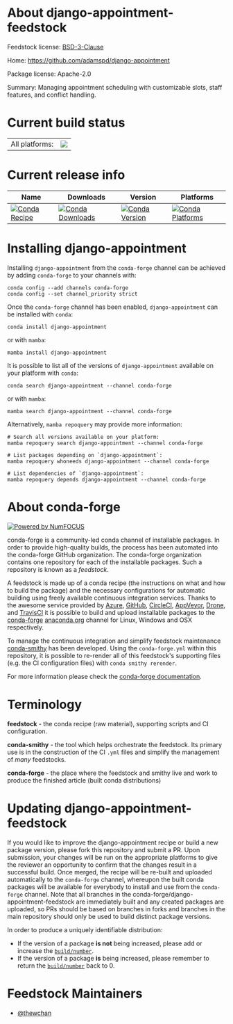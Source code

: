 About django-appointment-feedstock
==================================

Feedstock license: [BSD-3-Clause](https://github.com/conda-forge/django-appointment-feedstock/blob/main/LICENSE.txt)

Home: https://github.com/adamspd/django-appointment

Package license: Apache-2.0

Summary: Managing appointment scheduling with customizable slots, staff features, and conflict handling.

Current build status
====================


<table><tr><td>All platforms:</td>
    <td>
      <a href="https://dev.azure.com/conda-forge/feedstock-builds/_build/latest?definitionId=23988&branchName=main">
        <img src="https://dev.azure.com/conda-forge/feedstock-builds/_apis/build/status/django-appointment-feedstock?branchName=main">
      </a>
    </td>
  </tr>
</table>

Current release info
====================

| Name | Downloads | Version | Platforms |
| --- | --- | --- | --- |
| [![Conda Recipe](https://img.shields.io/badge/recipe-django--appointment-green.svg)](https://anaconda.org/conda-forge/django-appointment) | [![Conda Downloads](https://img.shields.io/conda/dn/conda-forge/django-appointment.svg)](https://anaconda.org/conda-forge/django-appointment) | [![Conda Version](https://img.shields.io/conda/vn/conda-forge/django-appointment.svg)](https://anaconda.org/conda-forge/django-appointment) | [![Conda Platforms](https://img.shields.io/conda/pn/conda-forge/django-appointment.svg)](https://anaconda.org/conda-forge/django-appointment) |

Installing django-appointment
=============================

Installing `django-appointment` from the `conda-forge` channel can be achieved by adding `conda-forge` to your channels with:

```
conda config --add channels conda-forge
conda config --set channel_priority strict
```

Once the `conda-forge` channel has been enabled, `django-appointment` can be installed with `conda`:

```
conda install django-appointment
```

or with `mamba`:

```
mamba install django-appointment
```

It is possible to list all of the versions of `django-appointment` available on your platform with `conda`:

```
conda search django-appointment --channel conda-forge
```

or with `mamba`:

```
mamba search django-appointment --channel conda-forge
```

Alternatively, `mamba repoquery` may provide more information:

```
# Search all versions available on your platform:
mamba repoquery search django-appointment --channel conda-forge

# List packages depending on `django-appointment`:
mamba repoquery whoneeds django-appointment --channel conda-forge

# List dependencies of `django-appointment`:
mamba repoquery depends django-appointment --channel conda-forge
```


About conda-forge
=================

[![Powered by
NumFOCUS](https://img.shields.io/badge/powered%20by-NumFOCUS-orange.svg?style=flat&colorA=E1523D&colorB=007D8A)](https://numfocus.org)

conda-forge is a community-led conda channel of installable packages.
In order to provide high-quality builds, the process has been automated into the
conda-forge GitHub organization. The conda-forge organization contains one repository
for each of the installable packages. Such a repository is known as a *feedstock*.

A feedstock is made up of a conda recipe (the instructions on what and how to build
the package) and the necessary configurations for automatic building using freely
available continuous integration services. Thanks to the awesome service provided by
[Azure](https://azure.microsoft.com/en-us/services/devops/), [GitHub](https://github.com/),
[CircleCI](https://circleci.com/), [AppVeyor](https://www.appveyor.com/),
[Drone](https://cloud.drone.io/welcome), and [TravisCI](https://travis-ci.com/)
it is possible to build and upload installable packages to the
[conda-forge](https://anaconda.org/conda-forge) [anaconda.org](https://anaconda.org/)
channel for Linux, Windows and OSX respectively.

To manage the continuous integration and simplify feedstock maintenance
[conda-smithy](https://github.com/conda-forge/conda-smithy) has been developed.
Using the ``conda-forge.yml`` within this repository, it is possible to re-render all of
this feedstock's supporting files (e.g. the CI configuration files) with ``conda smithy rerender``.

For more information please check the [conda-forge documentation](https://conda-forge.org/docs/).

Terminology
===========

**feedstock** - the conda recipe (raw material), supporting scripts and CI configuration.

**conda-smithy** - the tool which helps orchestrate the feedstock.
                   Its primary use is in the construction of the CI ``.yml`` files
                   and simplify the management of *many* feedstocks.

**conda-forge** - the place where the feedstock and smithy live and work to
                  produce the finished article (built conda distributions)


Updating django-appointment-feedstock
=====================================

If you would like to improve the django-appointment recipe or build a new
package version, please fork this repository and submit a PR. Upon submission,
your changes will be run on the appropriate platforms to give the reviewer an
opportunity to confirm that the changes result in a successful build. Once
merged, the recipe will be re-built and uploaded automatically to the
`conda-forge` channel, whereupon the built conda packages will be available for
everybody to install and use from the `conda-forge` channel.
Note that all branches in the conda-forge/django-appointment-feedstock are
immediately built and any created packages are uploaded, so PRs should be based
on branches in forks and branches in the main repository should only be used to
build distinct package versions.

In order to produce a uniquely identifiable distribution:
 * If the version of a package **is not** being increased, please add or increase
   the [``build/number``](https://docs.conda.io/projects/conda-build/en/latest/resources/define-metadata.html#build-number-and-string).
 * If the version of a package **is** being increased, please remember to return
   the [``build/number``](https://docs.conda.io/projects/conda-build/en/latest/resources/define-metadata.html#build-number-and-string)
   back to 0.

Feedstock Maintainers
=====================

* [@thewchan](https://github.com/thewchan/)

